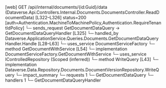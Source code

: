 [web] GET /api/internal/documents/{id:Guid}/data  (Dataverse.Api.Controllers.Internal.Documents.DocumentsController.ReadDocumentData)  [L322–L326] status=200 [auth=Authentication.MachineToMachinePolicy,Authentication.RequireTenantIdPolicy]
  └─ sends_request GetDocumentDataQuery -> GetDocumentDataQueryHandler [L325]
    └─ handled_by Dataverse.ApplicationService.Queries.Documents.GetDocumentDataQueryHandler.Handle [L28–L63]
      └─ uses_service DocumentServiceFactory
        └─ method GetDocumentWithService [L54]
          └─ implementation DocumentServiceFactory.GetDocumentWithService
      └─ uses_service IControlledRepository<DocumentVersion> (Scoped (inferred))
        └─ method WriteQuery [L43]
          └─ implementation Dataverse.Data.Repository.Documents.DocumentVersionRepository.WriteQuery
  └─ impact_summary
    └─ requests 1
      └─ GetDocumentDataQuery
    └─ handlers 1
      └─ GetDocumentDataQueryHandler

